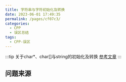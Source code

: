 ```yaml
---
title: 字符串与字符初始化及转换
date: 2023-06-01 17:49:35
permalink: /pages/cf07c3/
categories:
  - CPP
  - 误区总结
tags:
  - CPP-误区
---
```

:::tip
关于char*、char[]与string的初始化及转换
[参考文章](https://zhuanlan.zhihu.com/p/110374182)
:::
<!-- more -->

## 问题来源